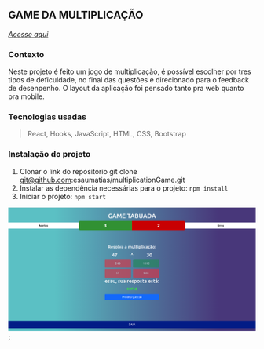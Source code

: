 ## GAME DA MULTIPLICAÇÃO

_[Acesse aqui](https://multiplication-table-two.vercel.app/)_

### Contexto

Neste projeto é feito um jogo de multiplicação, é possível escolher por tres tipos de deficuldade, no final das questões e direcionado para o feedback de desenpenho. O layout da aplicação foi pensado tanto pra web quanto pra mobile.

### Tecnologias usadas

>React, Hooks, JavaScript, HTML, CSS, Bootstrap

### Instalação do projeto

1. Clonar o link do repositório git clone git@github.com:esaumatias/multiplicationGame.git
2. Instalar as dependência necessárias para o projeto: ```npm install```
3. Iniciar o projeto: ```npm start```

![alt text](./src//images/tabela.png);
